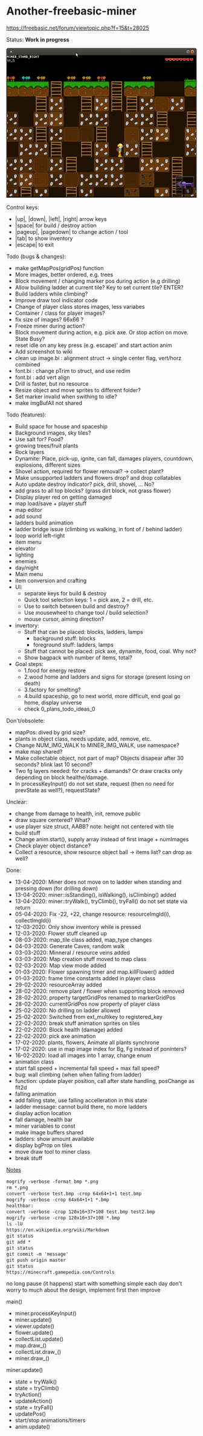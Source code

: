 # Another-freebasic-miner
https://freebasic.net/forum/viewtopic.php?f=15&t=28025

Status: **Work in progress**

![Game preview](preview/miner_2020-04-13.png)

Control keys:

* |up|, |down|, |left|, |right| arrow keys
* |space| for build / destroy action
* |pageup|, |pagedown| to change action / tool
* |tab| to show inventory
* |escape| to exit

Todo (bugs & changes):
* make getMapPos(gridPos) function
* More images, better ordered, e.g. trees
* Block movement / changing marker pos during action (e.g drilling)
* Allow building ladder at current tile? Key to set current tile? ENTER?
* Build ladders while climbing?
* Improve draw tool indicator code
* Change of player class stores images, less variabes
* Container / class for player images?
* fix size of images? 66x66 ?
* Freeze miner during action?
* Block movement during action, e.g. pick axe. Or stop action on move. State Busy?
* reset idle on any key press (e.g. escape)' and start action anim
* Add screenshot to wiki
* clean up image.bi : alignment struct -> single center flag, vert/horz combined
* font.bi : change pTrim to struct, and use redim
* font.bi : add vert align
* Drill is faster, but no resource
* Resize object and move sprites to different folder?
* Set marker invalid when swithing to idle?
* make imgBufAll not shared

Todo (features):
* Build space for house and spaceship
* Background images, sky tiles?
* Use salt for? Food?
* growing trees/fruit plants
* Rock layers
* Dynamite: Place, pick-up, ignite, can fall, damages players, countdown, explosions, different sizes
* Shovel action, required for flower removal? -> collect plant?
* Make unsupported ladders and flowers drop? and drop collatables
* Auto update destroy indicator? pick, drill, shovel, ... No?
* add grass to all top blocks? (grass dirt block, not grass flower)
* Display player red on getting damaged
* map load/save + player stuff
* map editor
* add sound
* ladders build animation
* ladder bridge issue (climbing vs walking, in font of / behind ladder)
* loop world left-right
* item menu
* elevator
* lighting
* enemies
* day/night
* Main menu
* item conversion and crafting
* UI:
  * separate keys for build & destroy
  * Quick tool selection keys: 1 = pick axe, 2 = drill, etc.
  * Use <tab> to switch between build and destroy?
  * Use mousewheel to change tool / build selection?
  * mouse cursor, aiming direction?
* invertory:
  * Stuff that can be placed: blocks, ladders, lamps
    * background stuff: blocks
    * foreground stuff: ladders, lamps
  * Stuff that cannot be placed: pick axe, dynamite, food, coal. Why not?
  * Show bagpack with number of items, total?
* Goal steps:
  * 1.food for energy restore
  * 2.wood home and ladders and signs for storage (present losing on death)
  * 3.factory for smelting?
  * 4.build spaceship, go to next world, more difficult, end goal go home, display universe
  * check 0_plans_todo_ideas_0

Don't/obsolete:
* mapPos: dived by grid size?
* plants in object class, needs update, add, remove, etc.
* Change NUM_IMG_WALK to MINER_IMG_WALK, use namespace?
* make map shared?
* Make collectable object, not part of map? Objects disapear after 30 seconds? blink last 10 second?
* Two fg layers needed: for cracks + diamands? Or draw cracks only depending on block healthe/damage.
* In processKeyInput() do not set state, request (then no need for prevState as well?), requestState?

Unclear:
* change from damage to health, init, remove public
* draw square centered? What?
* use player size struct, AABB? note: height not centered with tile
* build stuff
* Change anim.start(), supply array instead of first image + numImages
* Check player object distance?
* Collect a resource, show resource object ball -> items list? can drop as well?

Done:
* 13-04-2020: Miner does not move on to ladder when standing and pressing down (for drilling down)
* 13-04-2020: miner::isStanding(), isWalking(), isClimbing() added
* 13-04-2020: miner::tryWalk(), tryClimb(), tryFall() do not set state via return
* 05-04-2020: Fix -22, +22, change resource: resourceImgId(i), collectImgId(i)
* 12-03-2020: Only show inventory while <tab> is pressed
* 12-03-2020: Flower stuff cleaned up
* 08-03-2020: map_tile class added, map_type changes
* 04-03-2020: Generate Caves, random walk
* 03-03-2020: Minneral / resource veins added
* 03-03-2020: Map creation stuff moved to map class
* 02-03-2020: Map view mode added
* 01-03-2020: Flower spawning timer and map.killFlower() added
* 01-03-2020: frame time constants added in player class
* 29-02-2020: resourceArray added
* 28-02-2020: remove plant / flower when supporting block removed
* 28-02-2020: property targetGridPos renamed to markerGridPos
* 28-02-2020: currentGridPos now property of player class
* 25-02-2020: No drilling on ladder allowed
* 25-02-2020: Switched from ext_multikey to registered_key
* 22-02-2020: break stuff animation sprites on tiles
* 22-02-2020: Block health (damage) added
* 22-02-2020: pick axe animation
* 17-02-2020: plants, flowers, Animate all plants synchrone
* 17-02-2020: use in map image index for Bg, Fg instead of poninters?
* 16-02-2020: load all images into 1 array, change enum
* animation class
* start fall speed + incremental fall speed + max fall speed?
* bug: wall climbing (when when falling from ladder)
* function: update player position, call after state handling, posChange as flt2d
* falling animation
* add falling state, use falling accelleration in this state
* ladder message: cannot build there, no more ladders
* display action location
* fall damage, health bar
* miner variables to const
* make image buffers shared
* ladders: show amount available
* display bgProp on tiles
* move draw tool to miner class
* break stuff

<u>Notes</u>

	mogrify -verbose -format bmp *.png
	rm *.png
	convert -verbose test.bmp -crop 64x64+1+1 test.bmp
	mogrify -verbose -crop 64x64+1+1 *.bmp
	healthbar:
	convert -verbose -crop 120x16+37+108 test.bmp test2.bmp
	mogrify -verbose -crop 120x16+37+108 *.bmp
	ls -lU
	https://en.wikipedia.org/wiki/Markdown
	git status
	git add *
	git status
	git commit -m 'message'
	git push origin master
	git status
	https://minecraft.gamepedia.com/Controls

no long pause (it happens)
start with something simple each day
don't worry to much about the design, implement first then improve

main()
* miner.processKeyInput()
* miner.update()
* viewer.update()
* flower.update()
* collectList.update()
* map.draw_()
* collectList.draw_()
* miner.draw_()

miner.update()
* state = tryWalk()
* state = tryClimb()
* tryAction()
* updateAction()
* state = tryFall()
* updatePos()
* start/stop animations/timers
* anim.update()

